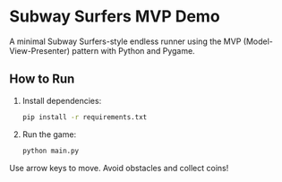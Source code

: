 # Subway Surfers MVP Demo

A minimal Subway Surfers-style endless runner using the MVP (Model-View-Presenter) pattern with Python and Pygame.

## How to Run

1. Install dependencies:
   ```bash
   pip install -r requirements.txt
   ```
2. Run the game:
   ```bash
   python main.py
   ```

Use arrow keys to move. Avoid obstacles and collect coins!
